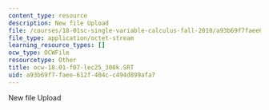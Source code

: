 ```yaml
---
content_type: resource
description: New file Upload
file: /courses/18-01sc-single-variable-calculus-fall-2010/a93b69f7faee612f404cc494d899afa7_ocw-18.01-f07-lec25_300k.SRT
file_type: application/octet-stream
learning_resource_types: []
ocw_type: OCWFile
resourcetype: Other
title: ocw-18.01-f07-lec25_300k.SRT
uid: a93b69f7-faee-612f-404c-c494d899afa7
---
```

New file Upload

